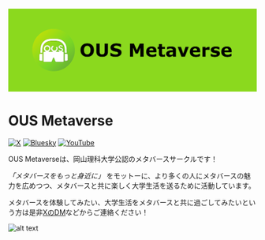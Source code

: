 ![OUS Metaverse](../img/Header.png)
# OUS Metaverse
[![X](https://img.shields.io/badge/X-000000?logo=x&logoColor=white)](https://x.com/OusMetaverse)
[![Bluesky](https://img.shields.io/badge/Bluesky-0085FF?logo=bluesky&logoColor=white)](https://bsky.app/profile/ousmeta.com)
[![YouTube](https://img.shields.io/badge/YouTube-FF0000?logo=youtube&logoColor=white)](https://www.youtube.com/@OUSMetaverse)

OUS Metaverseは、岡山理科大学公認のメタバースサークルです！

*「メタバースをもっと身近に」* をモットーに、より多くの人にメタバースの魅力を広めつつ、メタバースと共に楽しく大学生活を送るために活動しています。

メタバースを体験してみたい、大学生活をメタバースと共に過ごしてみたいという方は是非[XのDM](https://x.com/OusMetaverse)などからご連絡ください！

![alt text](../img/Poster.png)